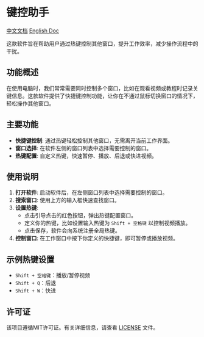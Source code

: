 ﻿# 键控助手

[中文文档](README.md)
[English Doc](README_EN.md)

这款软件旨在帮助用户通过热键控制其他窗口，提升工作效率，减少操作流程中的干扰。

## 功能概述

在使用电脑时，我们常常需要同时控制多个窗口，比如在观看视频或教程时记录关键信息。这款软件提供了快捷键控制功能，让你在不通过鼠标切换窗口的情况下，轻松操作其他窗口。

## 主要功能

- **快捷键控制**: 通过热键轻松控制其他窗口，无需离开当前工作界面。
- **窗口选择**: 在软件左侧的窗口列表中选择需要控制的窗口。
- **热键配置**: 自定义热键，快速暂停、播放、后退或快进视频。

## 使用说明

1. **打开软件**: 启动软件后，在左侧窗口列表中选择需要控制的窗口。
2. **搜索窗口**: 使用上方的输入框快速查找窗口。
3. **设置热键**:
   - 点击引导点击的红色按钮，弹出热键配置窗口。
   - 定义你的热键，比如设置输入热键为 `Shift + 空格键` 以控制视频播放。
   - 点击保存，软件会向系统注册全局热键。
4. **控制窗口**: 在工作窗口中按下你定义的快捷键，即可暂停或播放视频。

## 示例热键设置

- `Shift + 空格键`：播放/暂停视频
- `Shift + Q`：后退
- `Shift + W`：快进

## 许可证

该项目遵循MIT许可证。有关详细信息，请查看 [LICENSE](LICENSE.txt) 文件。